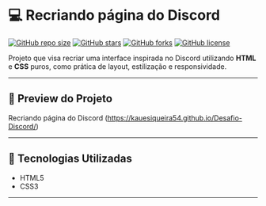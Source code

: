 # 💻 Recriando página do Discord

[![GitHub repo size](https://img.shields.io/github/repo-size/KaueSiqueira54/Paradoxo-do-Saber?style=flat-square)]()
[![GitHub stars](https://img.shields.io/github/stars/KaueSiqueira54/Paradoxo-do-Saber?style=flat-square)]()
[![GitHub forks](https://img.shields.io/github/forks/KaueSiqueira54/Paradoxo-do-Saber?style=flat-square)]()
[![GitHub license](https://img.shields.io/github/license/KaueSiqueira54/Paradoxo-do-Saber?style=flat-square)]()

Projeto que visa recriar uma interface inspirada no Discord utilizando **HTML** e **CSS** puros, como prática de layout, estilização e responsividade.  

---

## 📸 Preview do Projeto

Recriando página do Discord (https://kauesiqueira54.github.io/Desafio-Discord/)

---

## 🚀 Tecnologias Utilizadas

- HTML5  
- CSS3 

---
